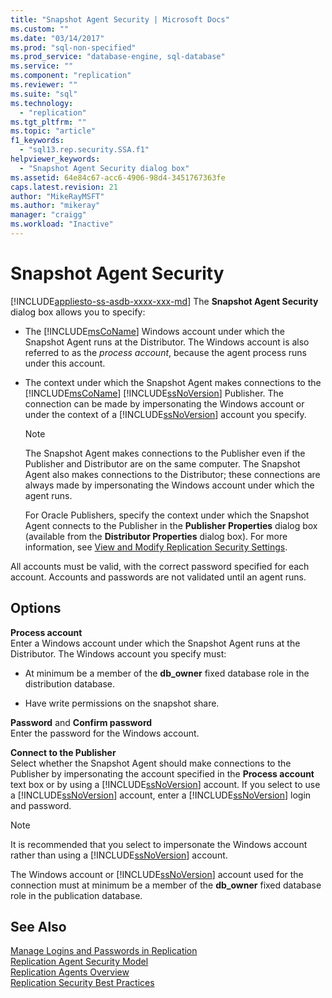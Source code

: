 ```yaml
---
title: "Snapshot Agent Security | Microsoft Docs"
ms.custom: ""
ms.date: "03/14/2017"
ms.prod: "sql-non-specified"
ms.prod_service: "database-engine, sql-database"
ms.service: ""
ms.component: "replication"
ms.reviewer: ""
ms.suite: "sql"
ms.technology: 
  - "replication"
ms.tgt_pltfrm: ""
ms.topic: "article"
f1_keywords: 
  - "sql13.rep.security.SSA.f1"
helpviewer_keywords: 
  - "Snapshot Agent Security dialog box"
ms.assetid: 64e84c67-acc6-4906-98d4-3451767363fe
caps.latest.revision: 21
author: "MikeRayMSFT"
ms.author: "mikeray"
manager: "craigg"
ms.workload: "Inactive"
---
```

# Snapshot Agent Security
[!INCLUDE[appliesto-ss-asdb-xxxx-xxx-md](../../includes/appliesto-ss-asdb-xxxx-xxx-md.md)]
  The **Snapshot Agent Security** dialog box allows you to specify:  
  
-   The [!INCLUDE[msCoName](../../includes/msconame-md.md)] Windows account under which the Snapshot Agent runs at the Distributor. The Windows account is also referred to as the *process account*, because the agent process runs under this account.  
  
-   The context under which the Snapshot Agent makes connections to the [!INCLUDE[msCoName](../../includes/msconame-md.md)] [!INCLUDE[ssNoVersion](../../includes/ssnoversion-md.md)] Publisher. The connection can be made by impersonating the Windows account or under the context of a [!INCLUDE[ssNoVersion](../../includes/ssnoversion-md.md)] account you specify.  
  
    > [!NOTE]  
    >  The Snapshot Agent makes connections to the Publisher even if the Publisher and Distributor are on the same computer. The Snapshot Agent also makes connections to the Distributor; these connections are always made by impersonating the Windows account under which the agent runs.  
  
     For Oracle Publishers, specify the context under which the Snapshot Agent connects to the Publisher in the **Publisher Properties** dialog box (available from the **Distributor Properties** dialog box). For more information, see [View and Modify Replication Security Settings](../../relational-databases/replication/security/view-and-modify-replication-security-settings.md).  
  
 All accounts must be valid, with the correct password specified for each account. Accounts and passwords are not validated until an agent runs.  
  
## Options  
 **Process account**  
 Enter a Windows account under which the Snapshot Agent runs at the Distributor. The Windows account you specify must:  
  
-   At minimum be a member of the **db_owner** fixed database role in the distribution database.  
  
-   Have write permissions on the snapshot share.  
  
 **Password** and **Confirm password**  
 Enter the password for the Windows account.  
  
 **Connect to the Publisher**  
 Select whether the Snapshot Agent should make connections to the Publisher by impersonating the account specified in the **Process account** text box or by using a [!INCLUDE[ssNoVersion](../../includes/ssnoversion-md.md)] account. If you select to use a [!INCLUDE[ssNoVersion](../../includes/ssnoversion-md.md)] account, enter a [!INCLUDE[ssNoVersion](../../includes/ssnoversion-md.md)] login and password.  
  
> [!NOTE]  
>  It is recommended that you select to impersonate the Windows account rather than using a [!INCLUDE[ssNoVersion](../../includes/ssnoversion-md.md)] account.  
  
 The Windows account or [!INCLUDE[ssNoVersion](../../includes/ssnoversion-md.md)] account used for the connection must at minimum be a member of the **db_owner** fixed database role in the publication database.  
  
## See Also  
 [Manage Logins and Passwords in Replication](../../relational-databases/replication/security/manage-logins-and-passwords-in-replication.md)   
 [Replication Agent Security Model](../../relational-databases/replication/security/replication-agent-security-model.md)   
 [Replication Agents Overview](../../relational-databases/replication/agents/replication-agents-overview.md)   
 [Replication Security Best Practices](../../relational-databases/replication/security/replication-security-best-practices.md)  
  
  
